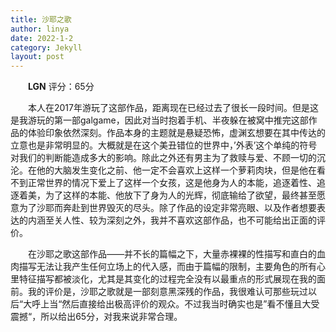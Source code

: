 ```yaml
---
title: 沙耶之歌
author: linya
date: 2022-1-2
category: Jekyll
layout: post
---
```


&ensp;&ensp;&ensp;&ensp;**LGN** 评分：65分

&ensp;&ensp;&ensp;&ensp;本人在2017年游玩了这部作品，距离现在已经过去了很长一段时间。但是这是我游玩的第一部galgame，因此对当时抱着手机、半夜躲在被窝中推完这部作品的体验印象依然深刻。作品本身的主题就是悬疑恐怖，虚渊玄想要在其中传达的立意也是非常明显的。大概就是在这个美丑错位的世界中，’外表’这个单纯的符号对我们的判断能造成多大的影响。除此之外还有男主为了救赎与爱、不顾一切的沉沦。在他的大脑发生变化之前、他一定不会喜欢上这样一个萝莉肉块，但是他在看不到正常世界的情况下爱上了这样一个女孩，这是他身为人的本能，追逐着性、追逐着美，为了这样的本能、他放下了身为人的光辉，彻底输给了欲望，最终甚至愿意为了沙耶而奔赴到世界毁灭的尽头。除了作品的设定非常亮眼、以及作者想要表达的内涵至关人性、较为深刻之外，我并不喜欢这部作品，也不可能给出正面的评价。

&ensp;&ensp;&ensp;&ensp;在沙耶之歌这部作品——并不长的篇幅之下，大量赤裸裸的性描写和直白的血肉描写无法让我产生任何立场上的代入感，而由于篇幅的限制，主要角色的所有心里特征描写都被淡化，尤其是其变化的过程完全没有以最重点的形式展现在我的面前。我的评价是，沙耶之歌就是一部刻意黑深残的作品，我很难认可那些玩过以后“大呼上当“然后直接给出极高评价的观众。不过我当时确实也是”看不懂且大受震撼“，所以给出65分，对我来说非常合理。